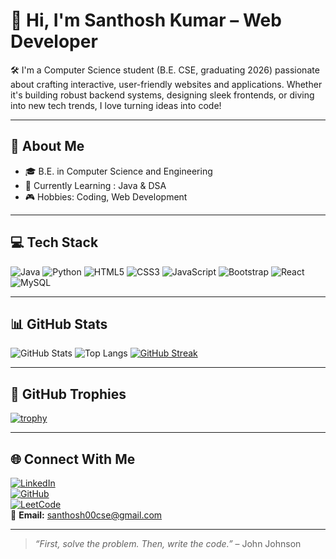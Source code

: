 # 👋 Hi, I'm Santhosh Kumar – Web Developer

🛠️ I'm a Computer Science student (B.E. CSE, graduating 2026) passionate about crafting interactive, user-friendly websites and applications. Whether it's building robust backend systems, designing sleek frontends, or diving into new tech trends, I love turning ideas into code!

---

## 🚀 About Me

- 🎓 B.E. in Computer Science and Engineering
- 🔭 Currently Learning : Java & DSA
- 🎮 Hobbies: Coding, Web Development

---

## 💻 Tech Stack

![Java](https://img.shields.io/badge/Java-ED8B00?style=for-the-badge&logo=java&logoColor=white)
![Python](https://img.shields.io/badge/Python-3776AB?style=for-the-badge&logo=python&logoColor=white)
![HTML5](https://img.shields.io/badge/HTML5-E34F26?style=for-the-badge&logo=html5&logoColor=white)
![CSS3](https://img.shields.io/badge/CSS3-1572B6?style=for-the-badge&logo=css3&logoColor=white)
![JavaScript](https://img.shields.io/badge/JavaScript-F7DF1E?style=for-the-badge&logo=javascript&logoColor=black)
![Bootstrap](https://img.shields.io/badge/Bootstrap-563D7C?style=for-the-badge&logo=bootstrap&logoColor=white)
![React](https://img.shields.io/badge/React-20232A?style=for-the-badge&logo=react&logoColor=61DAFB)
![MySQL](https://img.shields.io/badge/MySQL-00000F?style=for-the-badge&logo=mysql&logoColor=white)

---

## 📊 GitHub Stats

![GitHub Stats](https://github-readme-stats.vercel.app/api?username=santhosh&show_icons=true&theme=tokyonight)
![Top Langs](https://github-readme-stats.vercel.app/api/top-langs/?username=santhosh&layout=compact&theme=tokyonight)
[![GitHub Streak](https://streak-stats.demolab.com?user=santhosh&theme=tokyonight)](https://git.io/streak-stats)

---

## 🏅 GitHub Trophies

[![trophy](https://github-profile-trophy.vercel.app/?username=santhosh&theme=onedark&margin-w=15)](https://github.com/ryo-ma/github-profile-trophy)

---

## 🌐 Connect With Me

[![LinkedIn](https://img.shields.io/badge/LinkedIn-blue?style=for-the-badge&logo=linkedin&logoColor=white)](https://linkedin.com/in/santhosh210)  
[![GitHub](https://img.shields.io/badge/GitHub-100000?style=for-the-badge&logo=github&logoColor=white)](https://github.com/santhosh-103)  
[![LeetCode](https://img.shields.io/badge/LeetCode-FFA116?style=for-the-badge&logo=leetcode&logoColor=black)](https://leetcode.com/santhosh-10)  
📧 **Email:** santhosh00cse@gmail.com

---

> _“First, solve the problem. Then, write the code.”_ – John Johnson
